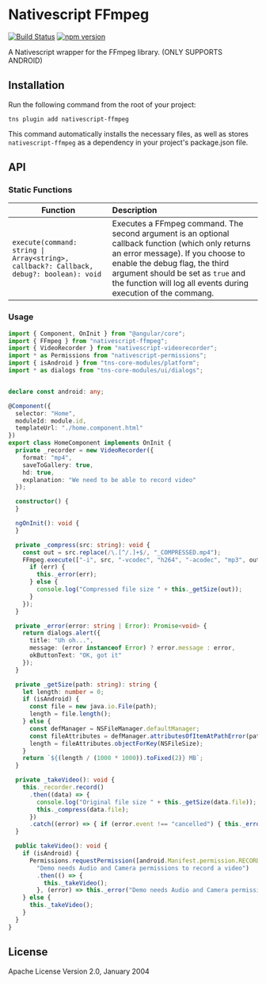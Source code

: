 # Nativescript FFmpeg
[![Build Status](https://travis-ci.org/MichaelSolati/nativescript-ffmpeg.svg)](https://travis-ci.org/MichaelSolati/nativescript-ffmpeg) [![npm version](https://badge.fury.io/js/nativescript-ffmpeg.svg)](https://badge.fury.io/js/nativescript-ffmpeg)

A Nativescript wrapper for the FFmpeg library. (ONLY SUPPORTS ANDROID)

## Installation

Run the following command from the root of your project:

```
tns plugin add nativescript-ffmpeg
```

This command automatically installs the necessary files, as well as stores `nativescript-ffmpeg` as a dependency in your project's package.json file.

## API

### Static Functions

Function | Description
-------------- |:---------------------------------
`execute(command: string \| Array<string>, callback?: Callback, debug?: boolean): void` | Executes a FFmpeg command. The second argument is an optional callback function (which only returns an error message). If you choose to enable the debug flag, the third argument should be set as `true` and the function will log all events during execution of the commang.

### Usage
```typescript
import { Component, OnInit } from "@angular/core";
import { FFmpeg } from "nativescript-ffmpeg";
import { VideoRecorder } from "nativescript-videorecorder";
import * as Permissions from "nativescript-permissions";
import { isAndroid } from "tns-core-modules/platform";
import * as dialogs from "tns-core-modules/ui/dialogs";


declare const android: any;

@Component({
  selector: "Home",
  moduleId: module.id,
  templateUrl: "./home.component.html"
})
export class HomeComponent implements OnInit {
  private _recorder = new VideoRecorder({
    format: "mp4",
    saveToGallery: true,
    hd: true,
    explanation: "We need to be able to record video"
  });

  constructor() {
  }

  ngOnInit(): void {
  }

  private _compress(src: string): void {
    const out = src.replace(/\.[^/.]+$/, "_COMPRESSED.mp4");
    FFmpeg.execute(["-i", src, "-vcodec", "h264", "-acodec", "mp3", out], (err: string) => {
      if (err) {
        this._error(err);
      } else {
        console.log("Compressed file size " + this._getSize(out));
      }
    });
  }

  private _error(error: string | Error): Promise<void> {
    return dialogs.alert({
      title: "Uh oh...",
      message: (error instanceof Error) ? error.message : error,
      okButtonText: "OK, got it"
    });
  }

  private _getSize(path: string): string {
    let length: number = 0;
    if (isAndroid) {
      const file = new java.io.File(path);
      length = file.length();
    } else {
      const defManager = NSFileManager.defaultManager;
      const fileAttributes = defManager.attributesOfItemAtPathError(path);
      length = fileAttributes.objectForKey(NSFileSize);
    }
    return `${(length / (1000 * 1000)).toFixed(2)} MB`;
  }

  private _takeVideo(): void {
    this._recorder.record()
      .then((data) => {
        console.log("Original file size " + this._getSize(data.file));
        this._compress(data.file);
      })
      .catch((error) => { if (error.event !== "cancelled") { this._error("Couldn't record your video"); } });
  }

  public takeVideo(): void {
    if (isAndroid) {
      Permissions.requestPermission([android.Manifest.permission.RECORD_AUDIO, android.Manifest.permission.CAMERA],
        "Demo needs Audio and Camera permissions to record a video")
        .then(() => {
          this._takeVideo();
        }, (error) => this._error("Demo needs Audio and Camera permissions to record a video"));
    } else {
      this._takeVideo();
    }
  }
}

```
    
## License

Apache License Version 2.0, January 2004
